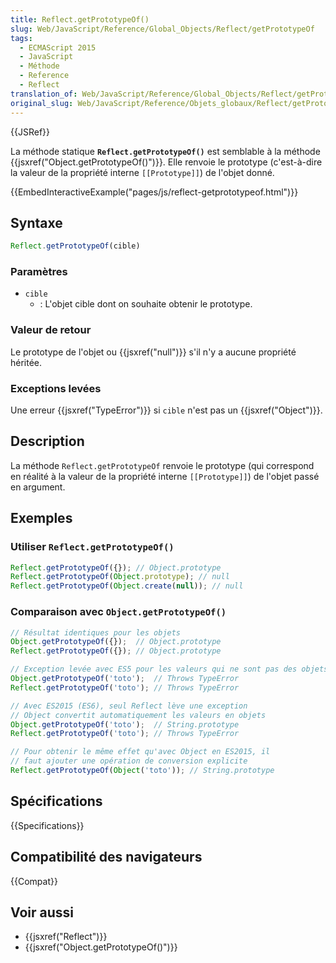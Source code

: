 ```yaml
---
title: Reflect.getPrototypeOf()
slug: Web/JavaScript/Reference/Global_Objects/Reflect/getPrototypeOf
tags:
  - ECMAScript 2015
  - JavaScript
  - Méthode
  - Reference
  - Reflect
translation_of: Web/JavaScript/Reference/Global_Objects/Reflect/getPrototypeOf
original_slug: Web/JavaScript/Reference/Objets_globaux/Reflect/getPrototypeOf
---
```


{{JSRef}}

La méthode statique **`Reflect.getPrototypeOf()`** est semblable à la méthode {{jsxref("Object.getPrototypeOf()")}}. Elle renvoie le prototype (c'est-à-dire la valeur de la propriété interne `[[Prototype]]`) de l'objet donné.

{{EmbedInteractiveExample("pages/js/reflect-getprototypeof.html")}}

## Syntaxe

```js
Reflect.getPrototypeOf(cible)
```

### Paramètres

- `cible`
  - : L'objet cible dont on souhaite obtenir le prototype.

### Valeur de retour

Le prototype de l'objet ou {{jsxref("null")}} s'il n'y a aucune propriété héritée.

### Exceptions levées

Une erreur {{jsxref("TypeError")}} si `cible` n'est pas un {{jsxref("Object")}}.

## Description

La méthode `Reflect.getPrototypeOf` renvoie le prototype (qui correspond en réalité à la valeur de la propriété interne `[[Prototype]]`) de l'objet passé en argument.

## Exemples

### Utiliser `Reflect.getPrototypeOf()`

```js
Reflect.getPrototypeOf({}); // Object.prototype
Reflect.getPrototypeOf(Object.prototype); // null
Reflect.getPrototypeOf(Object.create(null)); // null
```

### Comparaison avec `Object.getPrototypeOf()`

```js
// Résultat identiques pour les objets
Object.getPrototypeOf({});  // Object.prototype
Reflect.getPrototypeOf({}); // Object.prototype

// Exception levée avec ES5 pour les valeurs qui ne sont pas des objets
Object.getPrototypeOf('toto');  // Throws TypeError
Reflect.getPrototypeOf('toto'); // Throws TypeError

// Avec ES2015 (ES6), seul Reflect lève une exception
// Object convertit automatiquement les valeurs en objets
Object.getPrototypeOf('toto');  // String.prototype
Reflect.getPrototypeOf('toto'); // Throws TypeError

// Pour obtenir le même effet qu'avec Object en ES2015, il
// faut ajouter une opération de conversion explicite
Reflect.getPrototypeOf(Object('toto')); // String.prototype
```

## Spécifications

{{Specifications}}

## Compatibilité des navigateurs

{{Compat}}

## Voir aussi

- {{jsxref("Reflect")}}
- {{jsxref("Object.getPrototypeOf()")}}

